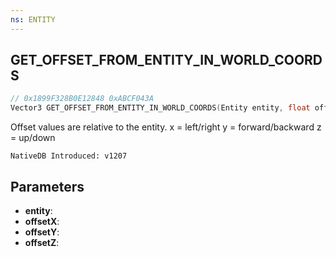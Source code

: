 ```yaml
---
ns: ENTITY
---
```

## GET_OFFSET_FROM_ENTITY_IN_WORLD_COORDS

```c
// 0x1899F328B0E12848 0xABCF043A
Vector3 GET_OFFSET_FROM_ENTITY_IN_WORLD_COORDS(Entity entity, float offsetX, float offsetY, float offsetZ);
```

Offset values are relative to the entity.
x = left/right
y = forward/backward
z = up/down

```
NativeDB Introduced: v1207
```

## Parameters
* **entity**:
* **offsetX**:
* **offsetY**:
* **offsetZ**:
